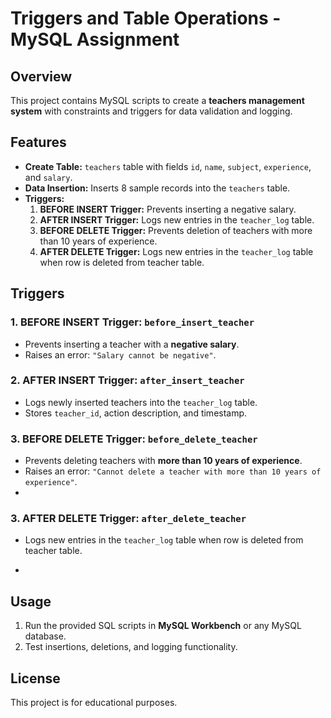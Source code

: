 
# Triggers and Table Operations  - MySQL Assignment 

## Overview  
This project contains MySQL scripts to create a **teachers management system** with constraints and triggers for data validation and logging.  

## Features  
- **Create Table:** `teachers` table with fields `id`, `name`, `subject`, `experience`, and `salary`.  
- **Data Insertion:** Inserts 8 sample records into the `teachers` table.  
- **Triggers:**  
  1. **BEFORE INSERT Trigger:** Prevents inserting a negative salary.  
  2. **AFTER INSERT Trigger:** Logs new entries in the `teacher_log` table.  
  3. **BEFORE DELETE Trigger:** Prevents deletion of teachers with more than 10 years of experience.  
  4. **AFTER DELETE Trigger:**  Logs new entries in the `teacher_log` table when  row is deleted from teacher table.
     

## Triggers  

### 1. **BEFORE INSERT Trigger: `before_insert_teacher`**  
- Prevents inserting a teacher with a **negative salary**.  
- Raises an error: `"Salary cannot be negative"`.  

### 2. **AFTER INSERT Trigger: `after_insert_teacher`**  
- Logs newly inserted teachers into the `teacher_log` table.  
- Stores `teacher_id`, action description, and timestamp.  

### 3. **BEFORE DELETE Trigger: `before_delete_teacher`**  
- Prevents deleting teachers with **more than 10 years of experience**.  
- Raises an error: `"Cannot delete a teacher with more than 10 years of experience"`.
- 
### 3. **AFTER  DELETE Trigger: `after_delete_teacher`**  
- Logs new entries in the `teacher_log` table when  row is deleted from teacher table.

- 
## Usage  
1. Run the provided SQL scripts in **MySQL Workbench** or any MySQL database.  
2. Test insertions, deletions, and logging functionality.  

## License  
This project is for educational purposes.  


